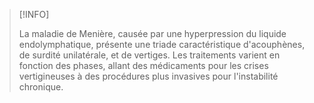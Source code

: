 
>[!INFO]
>
>La maladie de Menière, causée par une hyperpression du liquide endolymphatique, présente une triade caractéristique d'acouphènes, de surdité unilatérale, et de vertiges. Les traitements varient en fonction des phases, allant des médicaments pour les crises vertigineuses à des procédures plus invasives pour l'instabilité chronique.

